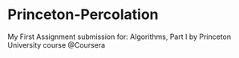 # Princeton-Percolation
My First Assignment submission for: Algorithms, Part I by Princeton University course @Coursera
